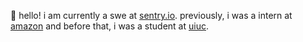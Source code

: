 👋 hello! i am currently a swe at [sentry.io](https://www.sentry.io). previously, i was a intern at [amazon](https://xkcd.com/1165/) and before that, i was a student at [uiuc](https://siebelschool.illinois.edu/).
